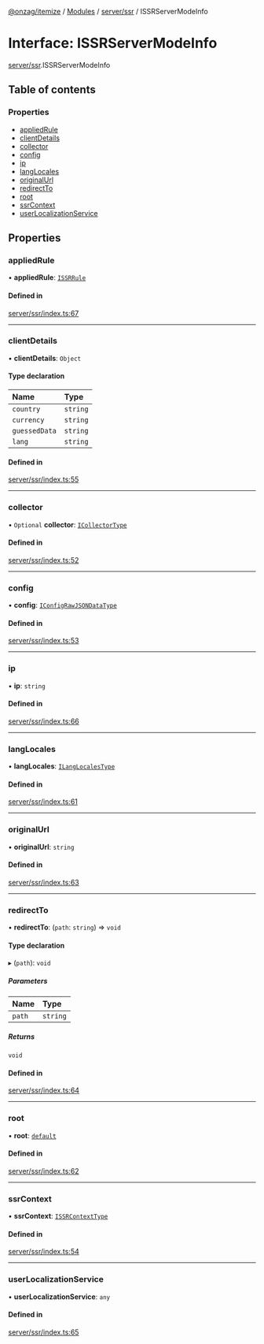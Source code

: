[@onzag/itemize](../README.md) / [Modules](../modules.md) / [server/ssr](../modules/server_ssr.md) / ISSRServerModeInfo

# Interface: ISSRServerModeInfo

[server/ssr](../modules/server_ssr.md).ISSRServerModeInfo

## Table of contents

### Properties

- [appliedRule](server_ssr.ISSRServerModeInfo.md#appliedrule)
- [clientDetails](server_ssr.ISSRServerModeInfo.md#clientdetails)
- [collector](server_ssr.ISSRServerModeInfo.md#collector)
- [config](server_ssr.ISSRServerModeInfo.md#config)
- [ip](server_ssr.ISSRServerModeInfo.md#ip)
- [langLocales](server_ssr.ISSRServerModeInfo.md#langlocales)
- [originalUrl](server_ssr.ISSRServerModeInfo.md#originalurl)
- [redirectTo](server_ssr.ISSRServerModeInfo.md#redirectto)
- [root](server_ssr.ISSRServerModeInfo.md#root)
- [ssrContext](server_ssr.ISSRServerModeInfo.md#ssrcontext)
- [userLocalizationService](server_ssr.ISSRServerModeInfo.md#userlocalizationservice)

## Properties

### appliedRule

• **appliedRule**: [`ISSRRule`](server_ssr.ISSRRule.md)

#### Defined in

[server/ssr/index.ts:67](https://github.com/onzag/itemize/blob/59702dd5/server/ssr/index.ts#L67)

___

### clientDetails

• **clientDetails**: `Object`

#### Type declaration

| Name | Type |
| :------ | :------ |
| `country` | `string` |
| `currency` | `string` |
| `guessedData` | `string` |
| `lang` | `string` |

#### Defined in

[server/ssr/index.ts:55](https://github.com/onzag/itemize/blob/59702dd5/server/ssr/index.ts#L55)

___

### collector

• `Optional` **collector**: [`ICollectorType`](client.ICollectorType.md)

#### Defined in

[server/ssr/index.ts:52](https://github.com/onzag/itemize/blob/59702dd5/server/ssr/index.ts#L52)

___

### config

• **config**: [`IConfigRawJSONDataType`](config.IConfigRawJSONDataType.md)

#### Defined in

[server/ssr/index.ts:53](https://github.com/onzag/itemize/blob/59702dd5/server/ssr/index.ts#L53)

___

### ip

• **ip**: `string`

#### Defined in

[server/ssr/index.ts:66](https://github.com/onzag/itemize/blob/59702dd5/server/ssr/index.ts#L66)

___

### langLocales

• **langLocales**: [`ILangLocalesType`](base_Root.ILangLocalesType.md)

#### Defined in

[server/ssr/index.ts:61](https://github.com/onzag/itemize/blob/59702dd5/server/ssr/index.ts#L61)

___

### originalUrl

• **originalUrl**: `string`

#### Defined in

[server/ssr/index.ts:63](https://github.com/onzag/itemize/blob/59702dd5/server/ssr/index.ts#L63)

___

### redirectTo

• **redirectTo**: (`path`: `string`) => `void`

#### Type declaration

▸ (`path`): `void`

##### Parameters

| Name | Type |
| :------ | :------ |
| `path` | `string` |

##### Returns

`void`

#### Defined in

[server/ssr/index.ts:64](https://github.com/onzag/itemize/blob/59702dd5/server/ssr/index.ts#L64)

___

### root

• **root**: [`default`](../classes/base_Root.default.md)

#### Defined in

[server/ssr/index.ts:62](https://github.com/onzag/itemize/blob/59702dd5/server/ssr/index.ts#L62)

___

### ssrContext

• **ssrContext**: [`ISSRContextType`](client_internal_providers_ssr_provider.ISSRContextType.md)

#### Defined in

[server/ssr/index.ts:54](https://github.com/onzag/itemize/blob/59702dd5/server/ssr/index.ts#L54)

___

### userLocalizationService

• **userLocalizationService**: `any`

#### Defined in

[server/ssr/index.ts:65](https://github.com/onzag/itemize/blob/59702dd5/server/ssr/index.ts#L65)
